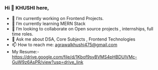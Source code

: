 ### Hi 👋 KHUSHI here,


- 🔭 I’m currently working on Frontend Projects.
- 🌱 I’m currently learning MERN Stack
- 👯 I’m looking to collaborate on Open source projects , internships, full time roles.
- 💬 Ask me about DSA, Core Subjects , Frontend Technologies
- 📫 How to reach me: agrawalkhushi475@gmail.com
-  My Resume:- https://drive.google.com/file/d/1Kbof9syBVMS4pHBDUlVMc-GuW9z6AsPR/view?usp=drive_link


